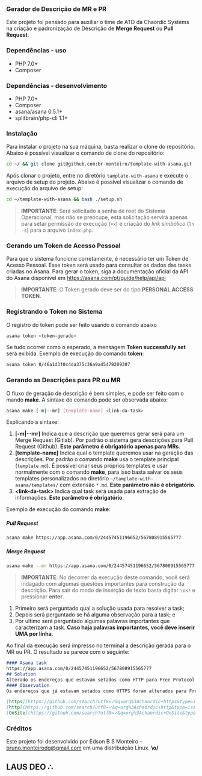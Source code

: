 ### Gerador de Descrição de MR e PR
Este projeto foi pensado para auxiliar o time de ATD da Chaordic Systems na criação e padronização de Descrição de __Merge Request__ ou __Pull Request__.

### Dependências - uso
- PHP 7.0+
- Composer

### Dependências - desenvolvimento
- PHP 7.0+
- Composer
- asana/asana 0.5.1+
- splitbrain/php-cli 1.1+

### Instalação
Para instalar o projeto na sua máquina, basta realizar o clone do repositório. Abaixo é possível visualizar o comando de clone do repositório:

```bash
cd ~/ && git clone git@github.com:br-monteiro/template-with-asana.git
```

Após clonar o projeto, entre no diretório `tamplate-with-asana` e execute o arquivo de setup do projeto. Abaixo é possível visualizar o comando de execução do arquivo de setup:

```bash
cd ~/template-with-asana && bash ./setup.sh
```

>__IMPORTANTE__: Será solicitado a senha de root do Sistema Operacional, mas não se preocupe, esta solicitação servirá apenas para setar permissão de execução (`+x`) e criação do _link simbólico_ (`ln -s`) para o arquivo `index.php`.

### Gerando um Token de Acesso Pessoal
Para que o sistema funcione corretamente, é necessário ter um Token de Acesso Pessoal. Esse token será usado para consultar os dados das tasks criadas no Asana. Para gerar o token, siga a documentação oficial da API do Asana disponível em https://asana.com/pt/guide/help/api/api

>__IMPORTANTE__: O Token gerado deve ser do tipo __PERSONAL ACCESS TOKEN__.

### Registrando o Token no Sistema
O registro do token pode ser feito usando o comando abaixo

```bash
asana token <token-gerado>
```

Se tudo ocorrer como o esperado, a mensagem __Token successfully set__ será exibida. Exemplo de execução do comando __token__:

```bash
asana token 0/46a1d3f0c4da375c36a9a45479209307
```

### Gerando as Descrições para PR ou MR
O fluxo de geração de descrição é bem simples, e pode ser feito com o mando __make__. A sintaxe do comando pode ser observada abaixo:

```bash
asana make [-m|--mr] [template-name] <link-da-task>
```

Explicando a sintaxe:

1. __\[-m|--mr]__ Indica que a descrição que queremos gerar será para um Merge Request (Gitlab). Por padrão o sistema gera descrições para Pull Request (Github). __Este parâmetro é obrigatório apenas para MRs__.
2. __\[template-name]__ Indica qual o template queremos usar na geração das descrições. Por padrão o comando __make__ usa o template principal (`template.md`). É possível criar seus próprios templates e usar normalmente com o comando __make__, para isso basta salvar os seus templates personalizados no diretório `~/tamplate-with-asana/templates/` com extensão `*.md`. __Este parâmetro não é obrigatório__.
3. __\<link-da-task>__ Indica qual task será usada para extração de informações. __Este parâmetro é obrigatório__.

Exemplo de execução do comando __make__:

##### Pull Request

```bash
asana make https://app.asana.com/0/24457451196652/567808915565777
```

##### Merge Request

```bash
asana make --mr https://app.asana.com/0/24457451196652/567808915565777
```

>__IMPORTANTE__: No decorrer da execução deste comando, você será indagado com algumas questões importantes para construção da descrição. Para sair do modo de inserção de texto basta digitar `\ok!` e pressionar __enter__.

1. Primeiro será perguntado qual a solução usada para resolver a task;
2. Depois será perguntado se há alguma observação para a task; e
3. Por ultimo será perguntado algumas palavras importantes que caracterizam a task. __Caso haja palavras importantes, você deve inserir UMA por linha__.

Ao final da execução será impresso no terminal a descrição gerada para o MR ou PR. O resultado se parece com o seguinte:

```markdown
#### Asana task
https://app.asana.com/0/24457451196652/567808915565777
## Solution
Alterado os endereços que estavam setados como HTTP para Free Protocol
#### Observation
Os endereços que já estavam setados como HTTPS foram alterados para Free Protocol

[https](https://github.com/search?utf8=✓&q=org%3Achaordic+https&type=issues),
[http](https://github.com/search?utf8=✓&q=org%3Achaordic+http&type=issues),
[OnSite](https://github.com/search?utf8=✓&q=org%3Achaordic+OnSite&type=issues)
```

### Créditos

Este projeto foi desenvolvido por Edson B S Monteiro - <bruno.monteirodg@gmail.com> em uma distribuição Linux. __\o/__

## LAUS DEO ∴